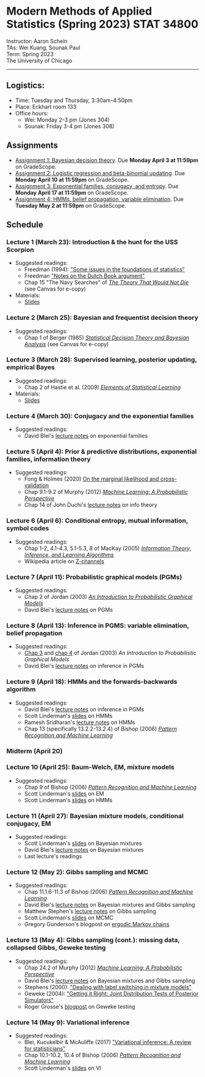

# Modern Methods of Applied Statistics (Spring 2023) STAT 34800
Instructor: Aaron Schein <br>
TAs: Wei Kuang, Sounak Paul <br>
Term: Spring 2023 <br>
The University of Chicago

---

## Logistics:
- Time: Tuesday and Thursday, 3:30am-4:50pm
- Place: Eckhart room 133
- Office hours: 
    - Wei: Monday 2-3 pm (Jones 304)
    - Sounak: Friday 3-4 pm (Jones 308)

## Assignments
- [Assignment 1: Bayesian decision theory](https://github.com/aschein/stat_348/blob/main/assignments/hw1/hw1.ipynb). Due **Monday April 3 at 11:59pm** on GradeScope. 
- [Assignment 2: Logistic regression and beta-binomial updating](https://github.com/aschein/stat_348/blob/main/assignments/hw2/hw2.ipynb). Due **Monday April 10 at 11:59pm** on GradeScope. 
- [Assignment 3: Exponential families, conjugacy, and entropy](https://github.com/aschein/stat_348/blob/main/assignments/hw3/hw3.pdf). Due **Monday April 17 at 11:59pm** on GradeScope. 
- [Assignment 4: HMMs, belief propagation, variable elimination](https://github.com/aschein/stat_348/blob/main/assignments/hw4/hw4.ipynb). Due **Tuesday May 2 at 11:59pm** on GradeScope. 

## Schedule

### Lecture 1 (March 23): Introduction & the hunt for the USS Scorpion
- Suggested readings:
  - Freedman (1994): ["Some issues in the foundations of statistics"](https://github.com/aschein/stat_348/blob/main/materials/Freedman1994.pdf)
  - Freedman ["Notes on the Dutch Book argument"](https://www.stat.berkeley.edu/~freedman/dutchdef.pdf)
  - Chap 15 "The Navy Searches" of [_The Theory That Would Not Die_](https://yalebooks.yale.edu/book/9780300188226/the-theory-that-would-not-die/) (see Canvas for e-copy)
- Materials:
  - [Slides](https://github.com/aschein/stat_348/blob/main/materials/1_intro_and_motivations.pdf)

### Lecture 2 (March 25): Bayesian and frequentist decision theory
- Suggested readings:
   - Chap 1 of Berger (1985) [_Statistical Decision Theory and Bayesian Analysis_](https://link.springer.com/book/10.1007/978-1-4757-4286-2) (see Canvas for e-copy)

### Lecture 3 (March 28): Supervised learning, posterior updating, empirical Bayes
- Suggested readings:
    - Chap 2 of Hastie et al. (2009) [_Elements of Statistical Learning_](https://hastie.su.domains/ElemStatLearn/)
- Materials:
    - [Slides](https://github.com/aschein/stat_348/blob/main/materials/3_logreg_and_beta_binomial.pdf)

### Lecture 4 (March 30): Conjugacy and the exponential families
- Suggested readings:
    - David Blei's [lecture notes](http://www.cs.columbia.edu/~blei/fogm/2015F/notes/exponential-family.pdf) on exponential families
   
### Lecture 5 (April 4): Prior & predictive distributions, exponential families, information theory
- Suggested readings:
    - Fong & Holmes (2020) [On the marginal likelihood and cross-validation](https://github.com/aschein/stat_348/blob/main/materials/FongHolmes2020.pdf)
    - Chap 9.1-9.2 of Murphy (2012) [_Machine Learning: A Probabilistic Perspective_](http://noiselab.ucsd.edu/ECE228/Murphy_Machine_Learning.pdf)
    - Chap 14 of John Duchi's [lecture notes](https://anilkeshwani.github.io/files/John-Duchi-Statistics-311-Electrical-Engineering-377.pdf) on info theory

### Lecture 6 (April 6): Conditional entropy, mutual information, symbol codes
- Suggested readings:
    - Chap 1-2, 4.1-4.3, 5.1-5.3, 8 of MacKay (2005) [_Information Theory, Inference, and Learning Algorithms_](http://www.inference.org.uk/itprnn/book.pdf) 
    - Wikipedia article on [Z-channels](https://en.wikipedia.org/wiki/Z-channel_(information_theory))

### Lecture 7 (April 11): Probabilistic graphical models (PGMs)
- Suggested readings:
    - Chap 2 of Jordan (2003) [_An Introduction to Probabilistic Graphical Models_](https://people.cs.pitt.edu/~milos/courses/cs3750-Spring2020/Readings/Graphical_models/chapter2.pdf)
    - David Blei's [lecture notes](http://www.cs.columbia.edu/~blei/fogm/2016F/doc/graphical-models.pdf) on PGMs

### Lecture 8 (April 13): Inference in PGMS: variable elimination, belief propagation
- Suggested readings:
    - [Chap 3](https://people.cs.pitt.edu/~milos/courses/cs3750-Spring2020/Readings/Graphical_models/chapter3.pdf) and [chap 4](https://people.cs.pitt.edu/~milos/courses/cs3750-Spring2020/Readings/Graphical_models/chapter4.pdf) of Jordan (2003) _An Introduction to Probabilistic Graphical Models_
    - David Blei's [lecture notes](http://www.cs.columbia.edu/~blei/fogm/2016F/doc/inference.pdf) on inference in PGMs
   
### Lecture 9 (April 18): HMMs and the forwards-backwards algorithm
- Suggested readings:
    - David Blei's [lecture notes](http://www.cs.columbia.edu/~blei/fogm/2016F/doc/inference.pdf) on inference in PGMs
    - Scott Linderman's [slides](https://github.com/slinderman/stats305c/blob/spring2023/slides/lecture13_hmms.pdf) on HMMs
    - Ramesh Sridharan's [lecture notes](https://people.csail.mit.edu/rameshvs/content/hmms.pdf) on HMMs
    - Chap 13 (specifically 13.2.2-13.2.4) of Bishop (2006) [_Pattern Recognition and Machine Learning_](https://www.microsoft.com/en-us/research/uploads/prod/2006/01/Bishop-Pattern-Recognition-and-Machine-Learning-2006.pdf)

### Midterm (April 20)

### Lecture 10 (April 25): Baum-Welch, EM, mixture models
- Suggested readings:
    - Chap 9 of Bishop (2006) [_Pattern Recognition and Machine Learning_](https://www.microsoft.com/en-us/research/uploads/prod/2006/01/Bishop-Pattern-Recognition-and-Machine-Learning-2006.pdf)
    - Scott Linderman's [slides](https://github.com/slinderman/stats305c/blob/spring2023/slides/lecture08-em.pdf) on EM
    - Scott Linderman's [slides](https://github.com/slinderman/stats305c/blob/spring2023/slides/lecture13_hmms.pdf) on HMMs

### Lecture 11 (April 27): Bayesian mixture models, conditional conjugacy, EM
- Suggested readings:
    - Scott Linderman's [slides](https://github.com/slinderman/stats305c/blob/spring2023/slides/lecture07-mixtures.pdf) on Bayesian mixtures
    - David Blei's [lecture notes](http://www.cs.columbia.edu/~blei/fogm/2016F/doc/gibbs.pdf) on Bayesian mixtures
    - Last lecture's readings
    

### Lecture 12 (May 2): Gibbs sampling and MCMC
- Suggested readings:
    - Chap 11.1.6-11.3 of Bishop (2006) [_Pattern Recognition and Machine Learning_](https://www.microsoft.com/en-us/research/uploads/prod/2006/01/Bishop-Pattern-Recognition-and-Machine-Learning-2006.pdf)
    - David Blei's [lecture notes](http://www.cs.columbia.edu/~blei/fogm/2016F/doc/gibbs.pdf) on Bayesian mixtures and Gibbs sampling
    - Matthew Stephen's [lecture notes](https://stephens999.github.io/fiveMinuteStats/gibbs1.html) on Gibbs sampling
    - Scott Linderman's [slides](https://github.com/slinderman/stats305c/blob/spring2023/slides/lecture04_mcmc.pdf) on MCMC
    - Gregory Gunderson's blogpost on [ergodic Markov chains](https://gregorygundersen.com/blog/2019/10/28/ergodic-markov-chains/)

### Lecture 13 (May 4): Gibbs sampling (cont.): missing data, collapsed Gibbs, Geweke testing
- Suggested readings:
    - Chap 24.2 of Murphy (2012) [_Machine Learning: A Probabilistic Perspective_](http://noiselab.ucsd.edu/ECE228/Murphy_Machine_Learning.pdf)
    - David Blei's [lecture notes](http://www.cs.columbia.edu/~blei/fogm/2016F/doc/gibbs.pdf) on Bayesian mixtures and Gibbs sampling
    - Stephens (2000): ["Dealing with label switching in mixture models"](https://stephenslab.uchicago.edu/assets/papers/Stephens2000b.pdf)
    - Geweke (2004): ["Getting it Right: Joint Distribution Tests of Posterior Simulators"](http://qed.econ.queensu.ca/pub/faculty/ferrall/quant/papers/04_04_29_geweke.pdf)
    - Roger Grosse's [blogpost](https://lips.cs.princeton.edu/testing-mcmc-code-part-2-integration-tests/) on Geweke testing

### Lecture 14 (May 9): Variational inference
- Suggested readings:
    - Blei, Kucukelbir & McAuliffe (2017) ["Variational inference: A review for statisticians"](http://www.cs.columbia.edu/~blei/fogm/2018F/materials/BleiKucukelbirMcAuliffe2017.pdf)
    - Chap 10.1-10.2, 10.4 of Bishop (2006) [_Pattern Recognition and Machine Learning_](https://www.microsoft.com/en-us/research/uploads/prod/2006/01/Bishop-Pattern-Recognition-and-Machine-Learning-2006.pdf)
    - Scott Linderman's [slides](https://github.com/slinderman/stats305c/blob/spring2023/slides/lecture09-cavi.pdf) on VI

